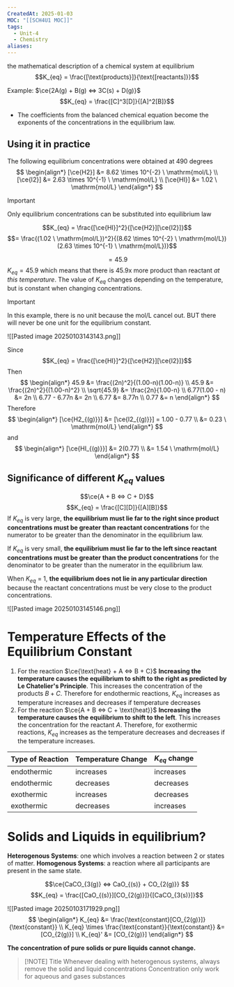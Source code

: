 ```yaml
---
CreatedAt: 2025-01-03
MOC: "[[SCH4U1 MOC]]"
tags:
  - Unit-4
  - Chemistry
aliases:
---
```

the mathematical description of a chemical system at equilibrium 
$$K_{eq} = \frac{[\text{products}]}{\text{[reactants]}}$$

Example: $\ce{2A(g) + B(g) <=> 3C(s) + D(g)}$
$$K_{eq} = \frac{[C]^3[D]}{[A]^2[B]}$$
- The coefficients from the balanced chemical equation become the exponents of the concentrations in the equilibrium law.

## Using it in practice
The following equilibrium concentrations were obtained at 490 degrees
$$
\begin{align*}
[\ce{H2}] &= 8.62 \times 10^{-2} \ \mathrm{mol/L} \\
[\ce{I2}] &= 2.63 \times 10^{-1} \ \mathrm{mol/L} \\
[\ce{HI}] &= 1.02 \ \mathrm{mol/L}
\end{align*}
$$
<!--ID: 1757893916203-->


> [!IMPORTANT] 
> Only equilibrium concentrations can be substituted into equilibrium law

$$K_{eq} = \frac{[\ce{HI}]^2}{[\ce{H2}][\ce{I2}]}$$
$$= \frac{(1.02 \ \mathrm{mol/L})^2}{(8.62 \times 10^{-2} \ \mathrm{mol/L})(2.63 \times 10^{-1} \ \mathrm{mol/L})}$$

$$=45.9$$
$K_{eq} = 45.9$ which means that there is 45.9x more product than reactant *at this temperature*.
The value of $K_{eq}$ changes depending on the temperature, but is constant when changing concentrations.

> [!IMPORTANT]
> In this example, there is no unit because the mol/L cancel out. BUT there will never be one unit for the equilibrium constant.

![[Pasted image 20250103143143.png]]

Since
$$K_{eq} = \frac{[\ce{HI}]^2}{[\ce{H2}][\ce{I2}]}$$
Then
$$
\begin{align*}
45.9 &= \frac{(2n)^2}{(1.00-n)(1.00-n)} \\
45.9 &= \frac{(2n)^2}{(1.00-n)^2} \\
\sqrt{45.9} &= \frac{2n}{1.00-n} \\
6.77(1.00 - n) &= 2n \\
6.77 - 6.77n &= 2n \\
6.77 &= 8.77n \\
0.77 &= n
\end{align*}
$$
Therefore
$$
\begin{align*}
[\ce{H2_{(g)}}] &= [\ce{I2_{(g)}}] = 1.00 - 0.77 \\
&= 0.23 \ \mathrm{mol/L}
\end{align*}
$$
and
$$
\begin{align*}
[\ce{HI_{(g)}}] &= 2(0.77) \\
&= 1.54 \ \mathrm{mol/L}
\end{align*}
$$

## Significance of different $K_{eq}$ values
$$\ce{A + B <=> C + D}$$ $$K_{eq} = \frac{[C][D]}{[A][B]}$$If $K_{eq}$​ is very large, **the equilibrium must lie far to the right since product concentrations must be greater than reactant concentrations** for the numerator to be greater than the denominator in the equilibrium law.
<!--ID: 1757893916206-->


If $K_{eq}​$ is very small, **the equilibrium must lie far to the left since reactant concentrations must be greater than the product concentrations** for the denominator to be greater than the numerator in the equilibrium law.

When $K_{eq}$​ = 1, **the equilibrium does not lie in any particular direction** because the reactant concentrations must be very close to the product concentrations.

![[Pasted image 20250103145146.png]]

# Temperature Effects of the Equilibrium Constant

1. For the reaction $\ce{\text{heat} + A <=> B + C}$
   **Increasing the temperature causes the equilibrium to shift to the right as predicted by Le Chatelier's Principle**. This increases the concentration of the products $B + C$. Therefore for endothermic reactions, $K_{eq}$ increases as temperature increases and decreases if temperature decreases
2. For the reaction $\ce{A + B <=> C + \text{heat}}$
   **Increasing the temperature causes the equilibrium to shift to the left**. This increases the concentration for the reactant $A$. Therefore, for exothermic reactions, $K_{eq}$ increases as the temperature decreases and decreases if the temperature increases. 
<!--ID: 1757893916207-->



| Type of Reaction | Temperature Change | $K_{eq}$ change |
| ---------------- | ------------------ | --------------- |
| endothermic      | increases          | increases       |
| endothermic      | decreases          | decreases       |
| exothermic       | increases          | decreases       |
| exothermic       | decreases          | increases       |

# Solids and Liquids in equilibrium?
**Heterogenous Systems**: one which involves a reaction between 2 or states of matter.
**Homogenous Systems**: a reaction where all participants are present in the same state.
<!--ID: 1757893916209-->


$$\ce{CaCO_{3(g)} <=> CaO_{(s)} + CO_{2(g)}} $$
$$K_{eq} = \frac{[CaO_{(s)}][CO_{2(g)}]}{[CaCO_{3(s)}]}$$

![[Pasted image 20250103171929.png]]
$$
\begin{align*}
K_{eq} &= \frac{\text{constant}[CO_{2(g)}]}{\text{constant}} \\
K_{eq} \times \frac{\text{constant}}{\text{constant}} &= [CO_{2(g)}] \\
K_{eq}' &= [CO_{2(g)}]
\end{align*}
$$

**The concentration of pure solids or pure liquids cannot change.** 
> [!NOTE] Title
> Whenever dealing with heterogenous systems, always remove the solid and liquid concentrations
> Concentration only work for aqueous and gases substances
